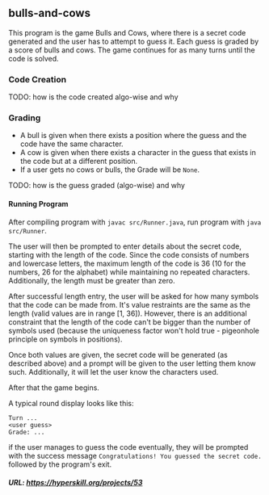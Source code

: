 ## bulls-and-cows

This program is the game Bulls and Cows, where there is a secret code generated and the user has to attempt to guess it.
Each guess is graded by a score of bulls and cows. The game continues for as many turns until the code is solved.

### Code Creation

TODO: how is the code created algo-wise and why

### Grading

- A bull is given when there exists a position where the guess and the code have the same character.
- A cow is given when there exists a character in the guess that exists in the code but at a different position.
- If a user gets no cows or bulls, the Grade will be `None`.

TODO: how is the guess graded (algo-wise) and why

#### Running Program
After compiling program with `javac src/Runner.java`, run program with `java src/Runner`.

The user will then be prompted to enter details about the secret code, starting with the length of the code.
Since the code consists of numbers and lowercase letters, the maximum length of the code is 36 (10 for the numbers, 26 for the alphabet) while maintaining no repeated characters.
Additionally, the length must be greater than zero.

After successful length entry, the user will be asked for how many symbols that the code can be made from. It's value restraints are the same as the length (valid values are in range [1, 36]). However, there is an additional constraint that the length of the code can't be bigger than the number of symbols used (because the uniqueness factor won't hold true - pigeonhole principle on symbols in positions).

Once both values are given, the secret code will be generated (as described above) and a prompt will be given to the user letting them know such. Additionally, it will let the user know the characters used.

After that the game begins.

A typical round display looks like this:

```
Turn ...
<user guess>
Grade: ...
```

if the user manages to guess the code eventually, they will be prompted with the success message `Congratulations! You guessed the secret code.` followed by the program's exit.


##### URL: https://hyperskill.org/projects/53
